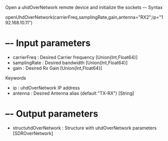 Open a uhdOverNetwork remote device and initialize the sockets  –- Syntax

openUhdOverNetwork(carrierFreq,samplingRate,gain,antenna="RX2";ip="192.168.10.11")

# –- Input parameters

  * carrierFreq	: Desired Carrier frequency [Union{Int,Float64}]
  * samplingRate	: Desired bandwidth [Union{Int,Float64}]
  * gain		: Desired Rx Gain [Union{Int,Float64}]

Keywords 

  * ip	  : uhdOverNetwork IP address
  * antenna		: Desired Antenna alias  (default "TX-RX") [String]

# –- Output parameters

  * structuhdOverNetwork    : Structure with uhdOverNetwork parameters [SDROverNetwork]
